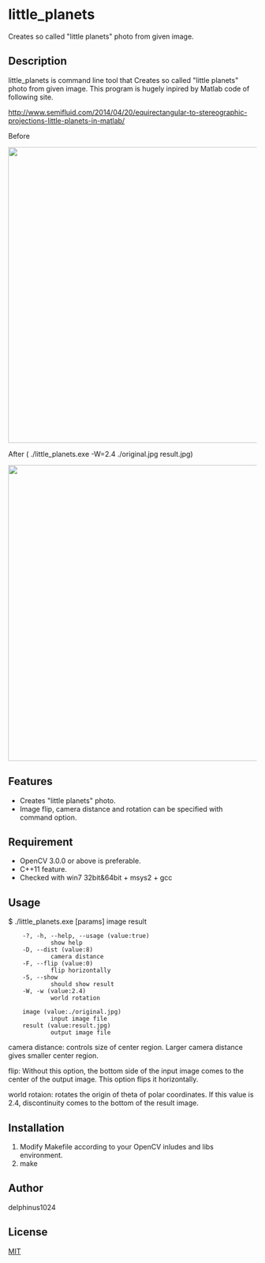 # little_planets

Creates so called "little planets" photo from given image.

## Description

little_planets is command line tool that Creates so called "little planets" photo from given image.
This program is hugely inpired by Matlab code of following site.

http://www.semifluid.com/2014/04/20/equirectangular-to-stereographic-projections-little-planets-in-matlab/

Before

<img src="" style="width: 600px;"/>

After ( ./little_planets.exe -W=2.4 ./original.jpg result.jpg)

<img src="" style="width: 600px;"/>

## Features

- Creates "little planets" photo.
- Image flip, camera distance and rotation can be specified with command option.

## Requirement

- OpenCV 3.0.0 or above is preferable.
- C++11 feature.
- Checked with win7 32bit&64bit + msys2 + gcc

## Usage

$ ./little_planets.exe [params] image result

        -?, -h, --help, --usage (value:true)
                show help
        -D, --dist (value:8)
                camera distance
        -F, --flip (value:0)
                flip horizontally
        -S, --show
                should show result
        -W, -w (value:2.4)
                world rotation

        image (value:./original.jpg)
                input image file
        result (value:result.jpg)
                output image file

camera distance: controls size of center region. Larger camera distance gives smaller center region.

flip: Without this option, the bottom side of the input image comes to the center of the output image. This option flips it horizontally.

world rotaion: rotates the origin of theta of polar coordinates. If this value is 2.4, discontinuity comes to the bottom of the result image.

	
## Installation

1. Modify Makefile according to your OpenCV inludes and libs environment.
2. make

## Author

delphinus1024

## License

[MIT](https://raw.githubusercontent.com/delphinus1024/little_planets/master/LICENSE.txt)

